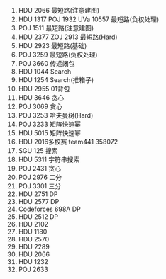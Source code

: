 1. HDU 2066 最短路(注意建图)
2. HDU 1317 POJ 1932 UVa 10557 最短路(负权处理)
3. POJ 1511 最短路(注意建图)
4. HDU 2377 ZOJ 2913 最短路(Hard)
5. HDU 2923 最短路(基础)
6. POJ 3259 最短路(负权处理)
7. POJ 3660 传递闭包
8. HDU 1044 Search
9. HDU 1254 Search(推箱子)
10. HDU 2955 01背包 
11. HDU 3646 贪心
12. POJ 3069 贪心
13. POJ 3253 哈夫曼树(Hard)
14. POJ 3233 矩阵快速幂
15. HDU 5015 矩阵快速幂
16. HDU 2016多校赛 team441 358072
17. SGU 125 搜索
18. HDU 5311 字符串搜索
19. POJ 2431 贪心
20. POJ 2976 二分
21. POJ 3301 三分
22. HDU 2751 DP
23. HDU 2577 DP
24. Codeforces 698A DP
25. HDU 2512 DP
26. HDU 2102
27. HDU 1180
28. HDU 2570
29. HDU 2289
30. HDU 2066
31. HDU 1232
32. POJ 2633